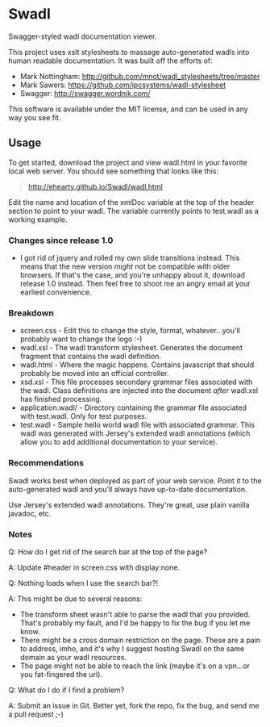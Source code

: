 Swadl
=====

Swagger-styled wadl documentation viewer.

This project uses xslt stylesheets to massage auto-generated wadls into human
readable documentation. It was built off the efforts of:


* Mark Nottingham: http://github.com/mnot/wadl_stylesheets/tree/master
* Mark Sawers: https://github.com/ipcsystems/wadl-stylesheet
* Swagger: http://swagger.wordnik.com/


This software is available under the MIT license, and can be used in any way
you see fit.


Usage
-----

To get started, download the project and view wadl.html in your favorite local
web server. You should see something that looks like this:

> http://ehearty.github.io/Swadl/wadl.html

Edit the name and location of the xmlDoc variable at the top of the header
section to point to your wadl. The variable currently points to test.wadl as a
working example. 

### Changes since release 1.0

* I got rid of jquery and rolled my own slide transitions instead. This means that the new version *might* not be compatible with older browsers. If that's the case, and you're unhappy about it, download release 1.0 instead. Then feel free to shoot me an angry email at your earliest convenience.

### Breakdown

* screen.css - Edit this to change the style, format, whatever...you'll
  probably want to change the logo :-)
* wadl.xsl - The wadl transform stylesheet. Generates the document fragment
  that contains the wadl definition.
* wadl.html - Where the magic happens. Contains javascript that should
  probably be moved into an official controller.
* xsd.xsl - This file processes secondary grammar files associated with
  the wadl. Class definitions are injected into the document *after* wadl.xsl
  has finished processing.
* application.wadl/ - Directory containing the grammar file associated with
  test.wadl. Only for test purposes.
* test.wadl - Sample hello world wadl file with associated grammar. This wadl
  was generated with Jersey's extended wadl annotations (which allow you to
  add additional documentation to your service).

### Recommendations

Swadl works best when deployed as part of your web service. Point it to the
auto-generated wadl and you'll always have up-to-date documentation.

Use Jersey's extended wadl annotations. They're great, use plain vanilla
javadoc, etc.

### Notes

Q: How do I get rid of the search bar at the top of the page?

  A: Update #header in screen.css with display:none.



Q: Nothing loads when I use the search bar?! 

  A: This might be due to several reasons:
* The transform sheet wasn't able to parse the wadl that you provided.
      That's probably my fault, and I'd be happy to fix the bug if you let me
      know.
* There might be a cross domain restriction on the page. These are a
      pain to address, imho, and it's why I suggest hosting Swadl on the same
      domain as your wadl resources.
* The page might not be able to reach the link (maybe it's on a
      vpn...or you fat-fingered the url). 


Q: What do I do if I find a problem?
  
A: Submit an issue in Git. Better yet, fork the repo, fix the bug, and send
  me a pull request ;-)
